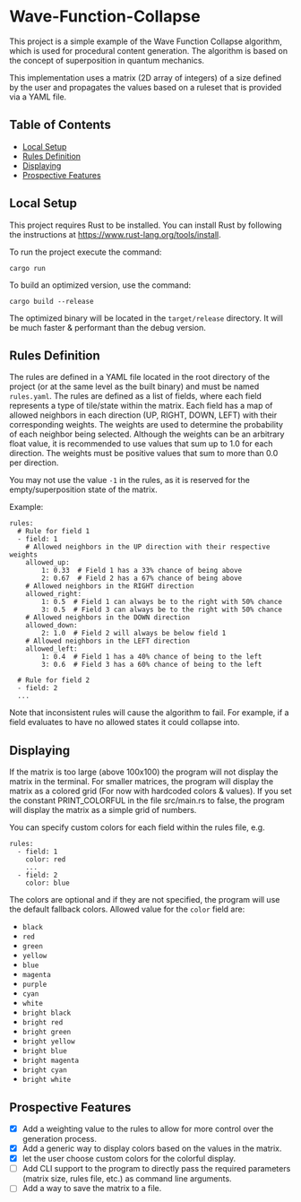 # Wave-Function-Collapse

This project is a simple example of the Wave Function Collapse algorithm, which is used for procedural content
generation. The algorithm is based on the concept of superposition in quantum mechanics.

This implementation uses a matrix (2D array of integers) of a size defined by the user and propagates the
values based on a ruleset that is provided via a YAML file.

## Table of Contents

- [Local Setup](#local-setup)
- [Rules Definition](#rules-definition)
- [Displaying](#displaying)
- [Prospective Features](#prospective-features)

## Local Setup

This project requires Rust to be installed. You can install Rust by following the instructions
at https://www.rust-lang.org/tools/install.

To run the project execute the command:

```
cargo run
```

To build an optimized version, use the command:

```
cargo build --release
```

The optimized binary will be located in the `target/release` directory. It will be much faster & performant than the
debug version.

## Rules Definition

The rules are defined in a YAML file located in the root directory of the project (or at the same level as the built
binary) and must be named `rules.yaml`. The rules are defined as a list of fields, where each field represents a type of
tile/state within the matrix. Each field has a map of allowed neighbors in each direction (UP, RIGHT, DOWN, LEFT) with
their corresponding weights. The weights are used to determine the probability of each neighbor being selected.
Although the weights can be an arbitrary float value, it is recommended to use values that sum up to 1.0 for each
direction. The weights must be positive values that sum to more than 0.0 per direction.

You may not use the value `-1` in the rules, as it is reserved for the empty/superposition state of the matrix.

Example:

```
rules:
  # Rule for field 1
  - field: 1
    # Allowed neighbors in the UP direction with their respective weights
    allowed_up:
        1: 0.33  # Field 1 has a 33% chance of being above
        2: 0.67  # Field 2 has a 67% chance of being above
    # Allowed neighbors in the RIGHT direction
    allowed_right:
        1: 0.5  # Field 1 can always be to the right with 50% chance
        3: 0.5  # Field 3 can always be to the right with 50% chance
    # Allowed neighbors in the DOWN direction
    allowed_down:
        2: 1.0  # Field 2 will always be below field 1
    # Allowed neighbors in the LEFT direction
    allowed_left:
        1: 0.4  # Field 1 has a 40% chance of being to the left
        3: 0.6  # Field 3 has a 60% chance of being to the left

  # Rule for field 2
  - field: 2
  ...
```

Note that inconsistent rules will cause the algorithm to fail. For example, if a field evaluates to have no allowed
states it could collapse into.

## Displaying

If the matrix is too large (above 100x100) the program will not display the matrix in the terminal.
For smaller matrices, the program will display the matrix as a colored grid (For now with hardcoded colors & values).
If you set the constant PRINT_COLORFUL in the file src/main.rs to false, the program will display the matrix as a simple
grid of numbers.

You can specify custom colors for each field within the rules file, e.g.

```
rules:
  - field: 1
    color: red
    ...
  - field: 2
    color: blue
```

The colors are optional and if they are not specified, the program will use the default fallback colors.
Allowed value for the `color` field are:

- `black`
- `red`
- `green`
- `yellow`
- `blue`
- `magenta`
- `purple`
- `cyan`
- `white`
- `bright black`
- `bright red`
- `bright green`
- `bright yellow`
- `bright blue`
- `bright magenta`
- `bright cyan`
- `bright white`

## Prospective Features

- [x] Add a weighting value to the rules to allow for more control over the generation process.
- [x] Add a generic way to display colors based on the values in the matrix.
- [x] let the user choose custom colors for the colorful display.
- [ ] Add CLI support to the program to directly pass the required parameters (matrix size, rules file, etc.) as
  command line arguments.
- [ ] Add a way to save the matrix to a file.
